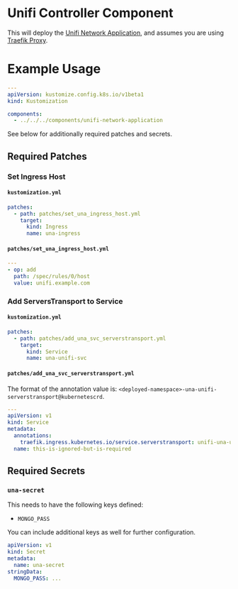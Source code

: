 # Unifi Controller Component

This will deploy the [Unifi Network Application](https://github.com/linuxserver/docker-unifi-network-application), and
assumes you are using [Traefik Proxy](https://traefik.io/traefik).

# Example Usage

```yaml
---
apiVersion: kustomize.config.k8s.io/v1beta1
kind: Kustomization

components:
  - ../../../components/unifi-network-application
```

See below for additionally required patches and secrets.

## Required Patches

### Set Ingress Host

#### `kustomization.yml`

```yaml
patches:
  - path: patches/set_una_ingress_host.yml
    target:
      kind: Ingress
      name: una-ingress
```

#### `patches/set_una_ingress_host.yml`

```yaml
---
- op: add
  path: /spec/rules/0/host
  value: unifi.example.com
```

### Add ServersTransport to Service

#### `kustomization.yml`

```yaml
patches:
  - path: patches/add_una_svc_serverstransport.yml
    target:
      kind: Service
      name: una-unifi-svc
```

#### `patches/add_una_svc_serverstransport.yml`

The format of the annotation value is: `<deployed-namespace>-una-unifi-serverstransport@kubernetescrd`.

```yaml
---
apiVersion: v1
kind: Service
metadata:
  annotations:
    traefik.ingress.kubernetes.io/service.serverstransport: unifi-una-unifi-serverstransport@kubernetescrd
  name: this-is-ignored-but-is-required
```

## Required Secrets

### `una-secret`

This needs to have the following keys defined:
 - `MONGO_PASS`

You can include additional keys as well for further configuration.

```yaml
apiVersion: v1
kind: Secret
metadata:
  name: una-secret
stringData:
  MONGO_PASS: ...
```
